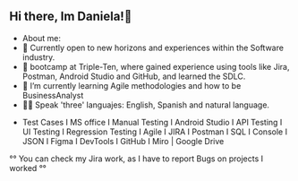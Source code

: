 ## Hi there, Im Daniela!👋

- About me:
- 🧩 Currently open to new horizons and experiences within the Software industry.
- 🔭 bootcamp at Triple-Ten, where gained experience using tools like Jira, Postman, Android Studio and GitHub, and learned the SDLC.
- 🌱 I’m currently learning Agile methodologies and how to be BusinessAnalyst
- 🤸‍♀️ Speak 'three' languajes: English, Spanish and natural language.

* Test Cases I MS office I Manual Testing I Android Studio I API Testing I UI Testing I Regression Testing I Agile I JIRA I Postman I SQL I Console I JSON I Figma I DevTools I GitHub I Miro | Google Drive


°° You can check my Jira work, as I have to report Bugs on projects I worked °°
